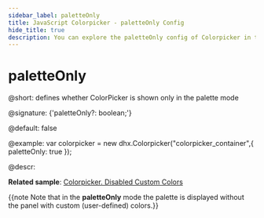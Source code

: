 ```yaml
---
sidebar_label: paletteOnly
title: JavaScript Colorpicker - paletteOnly Config 
hide_title: true
description: You can explore the paletteOnly config of Colorpicker in the documentation of the DHTMLX JavaScript UI library. Browse developer guides and API reference, try out code examples and live demos, and download a free 30-day evaluation version of DHTMLX Suite 7.
---
```

 
# paletteOnly

@short: defines whether ColorPicker is shown only in the palette mode

@signature: {'paletteOnly?: boolean;'}

@default: false

@example:
var colorpicker = new dhx.Colorpicker("colorpicker_container",{
	paletteOnly: true
});

@descr: 

**Related sample**: [Colorpicker. Disabled Custom Colors](https://snippet.dhtmlx.com/3d75mz19)

{{note Note that in the **paletteOnly** mode the palette is displayed without the panel with custom (user-defined) colors.}}

[comment]: # (@related: colorpicker/how_to_start.md#initialize-colorpicker colorpicker/configuration.md#palette-or-picker-mode-only)
